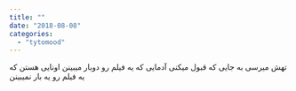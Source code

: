 ```yaml
---
title: ""
date: "2018-08-08"
categories: 
  - "tytomood"
---
```


تهش میرسی به جایی که قبول میکنی آدمایی که یه فیلم رو دوبار میبینن اونایی هستن که یه فیلم رو یه بار نمیبینن
